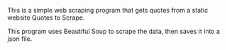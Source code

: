 This is a simple web scraping program that gets quotes from a static website <a herf="http://quotes.toscrape.com">Quotes to Scrape</a>.

This program uses Beautiful Soup to scrape the data, then saves it into a json file.
